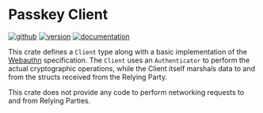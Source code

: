 # Passkey Client

[![github]](https://github.com/1Password/passkey-rs/tree/main/passkey-client)
[![version]](https://crates.io/crates/passkey-client)
[![documentation]](https://docs.rs/passkey-client/)

This crate defines a `Client` type along with a basic implementation of the [Webauthn]
specification. The `Client` uses an `Authenticator` to perform the actual cryptographic
operations, while the Client itself marshals data to and from the structs received from the Relying Party.

This crate does not provide any code to perform networking requests to and from Relying Parties.

[github]: https://img.shields.io/badge/GitHub-1Password%2Fpasskey--rs%2Fpasskey--client-informational?logo=github&style=flat
[version]: https://img.shields.io/crates/v/passkey-client?logo=rust&style=flat
[documentation]: https://img.shields.io/docsrs/passkey-client/latest?logo=docs.rs&style=flat
[Webauthn]: https://w3c.github.io/webauthn/